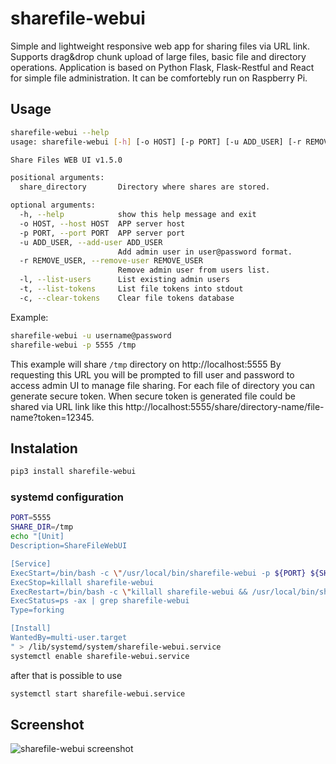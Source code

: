 # sharefile-webui

Simple and lightweight responsive web app for sharing files via URL link. Supports drag&drop chunk upload of large files, basic file and directory operations.
Application is based on Python Flask, Flask-Restful and React for simple file 
administration. It can be comfortebly run on Raspberry Pi.

## Usage
```bash
sharefile-webui --help
usage: sharefile-webui [-h] [-o HOST] [-p PORT] [-u ADD_USER] [-r REMOVE_USER] [-l] [-t] [-c] share_directory

Share Files WEB UI v1.5.0

positional arguments:
  share_directory       Directory where shares are stored.

optional arguments:
  -h, --help            show this help message and exit
  -o HOST, --host HOST  APP server host
  -p PORT, --port PORT  APP server port
  -u ADD_USER, --add-user ADD_USER
                        Add admin user in user@password format.
  -r REMOVE_USER, --remove-user REMOVE_USER
                        Remove admin user from users list.
  -l, --list-users      List existing admin users
  -t, --list-tokens     List file tokens into stdout
  -c, --clear-tokens    Clear file tokens database
```
Example:
```bash
sharefile-webui -u username@password
sharefile-webui -p 5555 /tmp
```
This example will share `/tmp` directory on http://localhost:5555
By requesting this URL you will be prompted to fill user and password 
to access admin UI to manage file sharing. For each file of directory you can 
generate secure token. When secure token is generated file could be shared
via URL link like this http://localhost:5555/share/directory-name/file-name?token=12345.

## Instalation
```bash
pip3 install sharefile-webui
```

### systemd configuration
```bash
PORT=5555
SHARE_DIR=/tmp
echo "[Unit]
Description=ShareFileWebUI

[Service]
ExecStart=/bin/bash -c \"/usr/local/bin/sharefile-webui -p ${PORT} ${SHARE_DIR}  >> /var/log/sharefile-webui.log 2>&1 &\"
ExecStop=killall sharefile-webui
ExecRestart=/bin/bash -c \"killall sharefile-webui && /usr/local/bin/sharefile-webui  -p ${PORT} ${SHARE_DIR} >> /var/log/sharefile-webui.log 2>&1 &\"
ExecStatus=ps -ax | grep sharefile-webui
Type=forking

[Install]
WantedBy=multi-user.target
" > /lib/systemd/system/sharefile-webui.service
systemctl enable sharefile-webui.service
```
after that is possible to use
```bash
systemctl start sharefile-webui.service
```

## Screenshot
![sharefile-webui screenshot](https://gitlab.com/alda78/sharefile-webui/-/raw/master/sharefile-webui.png)